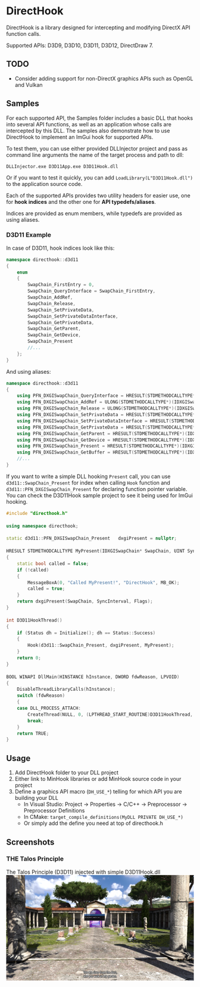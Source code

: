 # DirectHook
DirectHook is a library designed for intercepting and modifying DirectX API function calls.

Supported APIs: D3D9, D3D10, D3D11, D3D12, DirectDraw 7.

## TODO
 - Consider adding support for non-DirectX graphics APIs such as OpenGL and Vulkan

## Samples
For each supported API, the Samples folder includes a basic DLL that hooks into several API functions, as well as an application whose calls are intercepted by this DLL.
The samples also demonstrate how to use DirectHook to implement an ImGui hook for supported APIs.

To test them, you can use either provided DLLInjector project and pass as command line arguments the name of the target process and path to dll:
```
DLLInjector.exe D3D11App.exe D3D11Hook.dll
```
Or if you want to test it quickly, you can add `LoadLibrary(L"D3D11Hook.dll")` to the application source code.

Each of the supported APIs provides two utility headers for easier use, one for **hook indices** and the other one for **API typedefs/aliases**.

Indices are provided as enum members, while typedefs are provided as using aliases. 

### D3D11 Example

In case of D3D11, hook indices look like this:
```cpp
namespace directhook::d3d11
{
	enum 
	{
	    SwapChain_FirstEntry = 0,
	    SwapChain_QueryInterface = SwapChain_FirstEntry,
	    SwapChain_AddRef,
	    SwapChain_Release,
	    SwapChain_SetPrivateData,
	    SwapChain_SetPrivateDataInterface,
	    SwapChain_GetPrivateData,
	    SwapChain_GetParent,
	    SwapChain_GetDevice,
	    SwapChain_Present
	    //...
	};
}
```
And using aliases:
```cpp
namespace directhook::d3d11
{
	using PFN_DXGISwapChain_QueryInterface = HRESULT(STDMETHODCALLTYPE*)(IDXGISwapChain*, REFIID, void**);
	using PFN_DXGISwapChain_AddRef = ULONG(STDMETHODCALLTYPE*)(IDXGISwapChain*);
	using PFN_DXGISwapChain_Release = ULONG(STDMETHODCALLTYPE*)(IDXGISwapChain*);
	using PFN_DXGISwapChain_SetPrivateData = HRESULT(STDMETHODCALLTYPE*)(IDXGISwapChain*, REFGUID, UINT, const void*);
	using PFN_DXGISwapChain_SetPrivateDataInterface = HRESULT(STDMETHODCALLTYPE*)(IDXGISwapChain*, REFGUID, const IUnknown*);
	using PFN_DXGISwapChain_GetPrivateData = HRESULT(STDMETHODCALLTYPE*)(IDXGISwapChain*, REFGUID, UINT*, void*);
	using PFN_DXGISwapChain_GetParent = HRESULT(STDMETHODCALLTYPE*)(IDXGISwapChain*, REFIID, void**);
	using PFN_DXGISwapChain_GetDevice = HRESULT(STDMETHODCALLTYPE*)(IDXGISwapChain*, REFIID, void**);
	using PFN_DXGISwapChain_Present = HRESULT(STDMETHODCALLTYPE*)(IDXGISwapChain*, UINT, UINT);
	using PFN_DXGISwapChain_GetBuffer = HRESULT(STDMETHODCALLTYPE*)(IDXGISwapChain*, UINT, REFIID, void**);
	//...
}
```
If you want to write a simple DLL hooking `Present` call, you can use `d3d11::SwapChain_Present` for index when calling `Hook` function and `d3d11::PFN_DXGISwapChain_Present` for declaring function pointer variable. You can check the D3D11Hook sample project to see it being used for ImGui hooking.
```cpp
#include "directhook.h"

using namespace directhook;

static d3d11::PFN_DXGISwapChain_Present   dxgiPresent = nullptr;

HRESULT STDMETHODCALLTYPE MyPresent(IDXGISwapChain* SwapChain, UINT SyncInterval, UINT Flags)
{
	static bool called = false;
	if (!called)
	{
		MessageBoxA(0, "Called MyPresent!", "DirectHook", MB_OK);
		called = true;
	}
	return dxgiPresent(SwapChain, SyncInterval, Flags);
}

int D3D11HookThread()
{
	if (Status dh = Initialize(); dh == Status::Success)
	{
		Hook(d3d11::SwapChain_Present, dxgiPresent, MyPresent);
	}
	return 0;
}

BOOL WINAPI DllMain(HINSTANCE hInstance, DWORD fdwReason, LPVOID)
{
	DisableThreadLibraryCalls(hInstance);
	switch (fdwReason)
	{
	case DLL_PROCESS_ATTACH:
		CreateThread(NULL, 0, (LPTHREAD_START_ROUTINE)D3D11HookThread, NULL, 0, NULL);
		break;
	}
	return TRUE;
}
```

## Usage
1. Add DirectHook folder to your DLL project
2. Either link to MinHook libraries or add MinHook source code in your project
3. Define a graphics API macro (`DH_USE_*`) telling for which API you are building your DLL
	- In Visual Studio: Project -> Properties -> C/C++ -> Preprocessor -> Preprocessor Definitions 
	- In CMake: `target_compile_definitions(MyDLL PRIVATE DH_USE_*)`
	- Or simply add the define you need at top of directhook.h
	
## Screenshots

### THE Talos Principle
The Talos Principle (D3D11) injected with simple D3D11Hook.dll
![](Screenshots/talos2.png "The Talos Principle injected with D3D11Hook.dll") 

